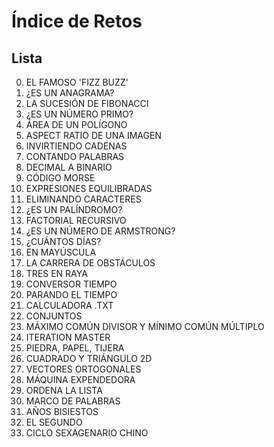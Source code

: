 # Índice de Retos

## Lista

0) EL FAMOSO 'FIZZ BUZZ'
1) ¿ES UN ANAGRAMA?
2) LA SUCESIÓN DE FIBONACCI
3) ¿ES UN NÚMERO PRIMO?
4) ÁREA DE UN POLÍGONO
5) ASPECT RATIO DE UNA IMAGEN
6) INVIRTIENDO CADENAS
7) CONTANDO PALABRAS
8) DECIMAL A BINARIO
9) CÓDIGO MORSE
10) EXPRESIONES EQUILIBRADAS
11) ELIMINANDO CARACTERES
12) ¿ES UN PALÍNDROMO?
13) FACTORIAL RECURSIVO
14) ¿ES UN NÚMERO DE ARMSTRONG?
15) ¿CUÁNTOS DÍAS?
16) EN MAYÚSCULA
17) LA CARRERA DE OBSTÁCULOS
18) TRES EN RAYA
19) CONVERSOR TIEMPO
20) PARANDO EL TIEMPO
21) CALCULADORA .TXT
22) CONJUNTOS
23) MÁXIMO COMÚN DIVISOR Y MÍNIMO COMÚN MÚLTIPLO
24) ITERATION MASTER
25) PIEDRA, PAPEL, TIJERA
26) CUADRADO Y TRIÁNGULO 2D
27) VECTORES ORTOGONALES
28) MÁQUINA EXPENDEDORA
29) ORDENA LA LISTA
30) MARCO DE PALABRAS
31) AÑOS BISIESTOS
32) EL SEGUNDO
33) CICLO SEXAGENARIO CHINO
